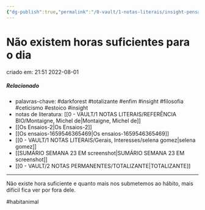 ```yaml
---
{"dg-publish":true,"permalink":"/0-vault/1-notas-literais/insight-pensamento-e-meditacao/nao-existem-horas-suficientes-para-o-dia/","tags":["darkforest","totalizante","enfim","insight","filosofia","ceticismo","estoico","habitanimal"],"dgHomeLink":true,"dgShowLocalGraph":true,"dgShowFileTree":true,"dgEnableSearch":true,"noteIcon":""}
---
```


# Não existem horas suficientes para o dia
criado em: 21:51 2022-08-01

##### Relacionado
- palavras-chave: #darkforest #totalizante #enfim #insight #filosofia #ceticismo #estoico  #insight 
- notas de literatura: [[0 - VAULT/1 NOTAS LITERAIS/REFERÊNCIA BIO/Montaigne, Michel de\|Montaigne, Michel de]]
- [[Os Ensaios-2\|Os Ensaios-2]]
- [[Os ensaios-1659546365469\|Os ensaios-1659546365469]]
- [[0 - VAULT/1 NOTAS LITERAIS/Gerais, Interesses/selena gomez\|selena gomez]]
- [[SUMÁRIO SEMANA 23 EM screenshot\|SUMÁRIO SEMANA 23 EM screenshot]]
- [[0 - VAULT/2 NOTAS PERMANENTES/TOTALIZANTE\|TOTALIZANTE]]
---

Não existe hora suficiente e quanto mais nos submetemos ao hábito, mais difícil fica ver por fora dele.

#habitanimal

